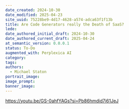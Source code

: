 ```yaml
---
date_created: 2024-10-30
date_modified: 2025-04-23
site_uuid: 75228be9-4d17-4628-a574-adca63f1f13b
title: Are Code Generators really the Death of SaaS?
lede: 
date_authored_initial_draft: 2024-10-30
date_authored_current_draft: 2025-04-24
at_semantic_version: 0.0.0.1
status: To-Do
augmented_with: Perplexica AI
category: 
tags:
authors:
  - Michael Staton
portrait_image: 
image_prompt: 
banner_image:
---
```

https://youtu.be/GS-0ahfYAGs?si=Pb86hmdid7i61JeJ